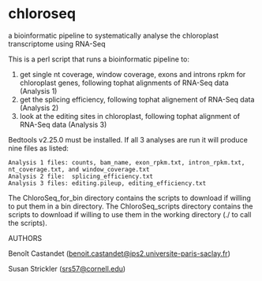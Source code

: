 # chloroseq
a bioinformatic pipeline to systematically analyse the chloroplast transcriptome using RNA-Seq

This is a perl script that runs a bioinformatic pipeline to:
1) get single nt coverage, window coverage, exons and introns rpkm for chloroplast genes, following tophat alignments of RNA-Seq data (Analysis 1)
2) get the splicing efficiency, following tophat alignement of RNA-Seq data (Analysis 2)
3) look at the editing sites in chloroplast, following tophat alignment of RNA-Seq data (Analysis 3) 

Bedtools v2.25.0 must be installed. If all 3 analyses are run it will produce nine files as listed:

    Analysis 1 files: counts, bam_name, exon_rpkm.txt, intron_rpkm.txt, nt_coverage.txt, and window_coverage.txt
    Analysis 2 file:  splicing_efficiency.txt
    Analysis 3 files: editing.pileup, editing_efficiency.txt 
    
The ChloroSeq_for_bin directory contains the scripts to download if willing to put them in a bin directory.
The ChloroSeq_scripts directory contains the scripts to download if willing to use them in the working directory (./ to call the scripts).

AUTHORS

Benoît Castandet
(benoit.castandet@ips2.universite-paris-saclay.fr)

Susan Strickler
(srs57@cornell.edu)
